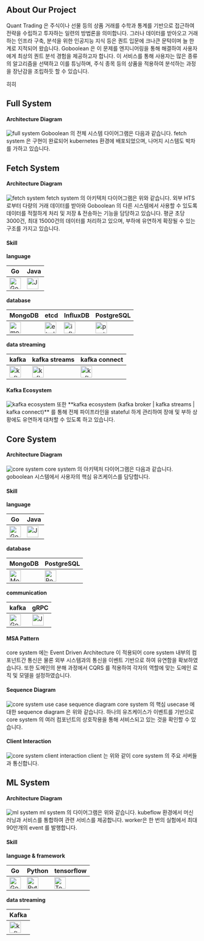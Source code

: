 

## About Our Project


Quant Trading 은 주식이나 선물 등의 상품 거래를 수학과 통계를 기반으로 접근하여 전략을 수립하고 투자하는 일련의 방법론을 의미합니다. 그러나 데이터를 받아오고 거래하는 인프라 구축, 분석을 위한 인공지능 지식 등은 퀀트 입문에 크나큰 문턱이며 늘 한계로 지적되어 왔습니다. Goboolean 은 이 문제를 엔지니어링을 통해 해결하여 사용자에게 최상의 퀀트 분석 경험을 제공하고자 합니다. 이 서비스를 통해 사용자는 많은 종류의 알고리즘을 선택하고 이를 튜닝하며, 주식 종목 등의 상품을 적용하여 분석하는 과정을 장난감을 조립하듯 할 수 있습니다.


히히



## Full System



#### Architecture Diagram


<img src="https://raw.githubusercontent.com/Goboolean/.github/main/asset/diagram/full-system.png" alt="full system">
Goboolean 의 전체 시스템 다이어그램은 다음과 같습니다.
fetch system 은 구현이 완료되어 kubernetes 환경에 배포되었으며, 나머지 시스템도 박차를 가하고 있습니다.



## Fetch System



#### Architecture Diagram


<img src="https://raw.githubusercontent.com/Goboolean/.github/main/asset/diagram/fetch-system.png" alt="fetch system">
fetch system 의 아키텍처 다이어그램은 위와 같습니다.
외부 HTS로부터 다량의 거래 데이터를 받아와 Goboolean 의 다른 시스템에서 사용할 수 있도록 데이터를 적절하게 처리 및 저장 & 전송하는 기능을 담당하고 있습니다.
평균 초당 3000건, 최대 15000건의 데이터를 처리하고 있으며, 부하에 유연하게 확장될 수 있는 구조를 가지고 있습니다.



#### Skill


**language**


| Go                                                                                                           | Java                                                                                                             |
| ------------------------------------------------------------------------------------------------------------ | ---------------------------------------------------------------------------------------------------------------- |
| <img src="https://raw.githubusercontent.com/Goboolean/.github/main/asset/icon/go.svg" alt="Go" width="30px"> | <img src="https://raw.githubusercontent.com/Goboolean/.github/main/asset/icon/java.svg" alt="Java" width="30px"> |

**database**


| MongoDB                                                                                                                | etcd                                                                                                             | InfluxDB                                                                                                                 | PostgreSQL                                                                                                                   |
| ---------------------------------------------------------------------------------------------------------------------- | ---------------------------------------------------------------------------------------------------------------- | ------------------------------------------------------------------------------------------------------------------------ | ---------------------------------------------------------------------------------------------------------------------------- |
| <img src="https://raw.githubusercontent.com/Goboolean/.github/main/asset/icon/mongodb.svg" alt="mongodb" width="30px"> | <img src="https://raw.githubusercontent.com/Goboolean/.github/main/asset/icon/etcd.svg" alt="etcd" width="30px"> | <img src="https://raw.githubusercontent.com/Goboolean/.github/main/asset/icon/influxdb.svg" alt="influxdb" width="30px"> | <img src="https://raw.githubusercontent.com/Goboolean/.github/main/asset/icon/postgresql.svg" alt="postgresql" width="30px"> |

**data streaming**


| kafka                                                                                                              | kafka streams                                                                                                      | kafka connect                                                                                                      |
| ------------------------------------------------------------------------------------------------------------------ | ------------------------------------------------------------------------------------------------------------------ | ------------------------------------------------------------------------------------------------------------------ |
| <img src="https://raw.githubusercontent.com/Goboolean/.github/main/asset/icon/kafka.svg" alt="kafka" width="30px"> | <img src="https://raw.githubusercontent.com/Goboolean/.github/main/asset/icon/kafka.svg" alt="kafka" width="30px"> | <img src="https://raw.githubusercontent.com/Goboolean/.github/main/asset/icon/kafka.svg" alt="kafka" width="30px"> |


#### Kafka Ecosystem


<img src="https://raw.githubusercontent.com/Goboolean/.github/main/asset/diagram/kafka-ecosystem.png" alt="kafka ecosystem">
또한 **kafka ecosystem (kafka broker | kafka streams | kafka connect)** 를 통해 전체 파이프라인을 stateful 하게 관리하여 장애 및 부하 상황에도 유연하게 대처할 수 있도록 하고 있습니다.



## Core System



#### Architecture Diagram


<img src="https://raw.githubusercontent.com/Goboolean/.github/main/asset/diagram/core-system.png" alt="core system">
core system 의 아키텍처 다이어그램은 다음과 같습니다.
goboolean 시스템에서 사용자의 핵심 유즈케이스를 담당합니다.



#### Skill


**language**


| Go                                                                                                           | Java                                                                                                             |
| ------------------------------------------------------------------------------------------------------------ | ---------------------------------------------------------------------------------------------------------------- |
| <img src="https://raw.githubusercontent.com/Goboolean/.github/main/asset/icon/go.svg" alt="Go" width="30px"> | <img src="https://raw.githubusercontent.com/Goboolean/.github/main/asset/icon/java.svg" alt="Java" width="30px"> |

**database**


| MongoDB                                                                                                                | PostgreSQL                                                                                                                   |
| ---------------------------------------------------------------------------------------------------------------------- | ---------------------------------------------------------------------------------------------------------------------------- |
| <img src="https://raw.githubusercontent.com/Goboolean/.github/main/asset/icon/mongodb.svg" alt="MongoDB" width="30px"> | <img src="https://raw.githubusercontent.com/Goboolean/.github/main/asset/icon/postgresql.svg" alt="PostgreSQL" width="30px"> |

**communication**


| kafka                                                                                                           | gRPC                                                                                                             |
| --------------------------------------------------------------------------------------------------------------- | ---------------------------------------------------------------------------------------------------------------- |
| <img src="https://raw.githubusercontent.com/Goboolean/.github/main/asset/icon/kafka.svg" alt="Go" width="30px"> | <img src="https://raw.githubusercontent.com/Goboolean/.github/main/asset/icon/grpc.svg" alt="Java" width="30px"> |


#### MSA Pattern


core system 에는 Event Driven Architecture 이 적용되어 core system 내부의 컴포넌트간 통신은 물론 외부 시스템과의 통신을 이벤트 기반으로 하여 유연함을 확보하였습니다.
또한 도메인의 분해 과정에서 CQRS 를 적용하여 각자의 역할에 맞는 도메인 로직 및 모델을 설정하였습니다.



#### Sequence Diagram


<img src="https://raw.githubusercontent.com/Goboolean/.github/main/asset/diagram/core-system-sequence-diagram.png" alt="core system use case sequence diagram">
core system 의 핵심 usecase 에 대한 sequence diagram 은 위와 같습니다.
하나의 유즈케이스가 이벤트를 기반으로 core system 의 여러 컴포넌트의 상호작용을 통해 서비스되고 있는 것을 확인할 수 있습니다.



#### Client Interaction


<img src="https://raw.githubusercontent.com/Goboolean/.github/main/asset/diagram/client-interaction.png" alt="core system client interaction">
client 는 위와 같이 core system 의 주요 서버들과 통신합니다.



## ML System



#### Architecture Diagram


<img src="https://raw.githubusercontent.com/Goboolean/.github/main/asset/diagram/ml-system.png" alt="ml system">
ml system 의 다이어그램은 위와 같습니다.
kubeflow 환경에서 머신러닝과 서비스를 통합하여 관련 서비스를 제공합니다.
worker은 한 번의 실험에서 최대 90만개의 event 를 발행합니다.



#### Skill


**language & framework**


| Go                                                                                                           | Python                                                                                                               | tensorflow                                                                                                                   |
| ------------------------------------------------------------------------------------------------------------ | -------------------------------------------------------------------------------------------------------------------- | ---------------------------------------------------------------------------------------------------------------------------- |
| <img src="https://raw.githubusercontent.com/Goboolean/.github/main/asset/icon/go.svg" alt="Go" width="30px"> | <img src="https://raw.githubusercontent.com/Goboolean/.github/main/asset/icon/python.svg" alt="Python" width="30px"> | <img src="https://raw.githubusercontent.com/Goboolean/.github/main/asset/icon/tensorflow.svg" alt="Tensorflow" width="30px"> |

**data streaming**


| Kafka                                                                                                               |
| ------------------------------------------------------------------------------------------------------------------- |
| <img src="https://raw.githubusercontent.com/Goboolean/.github/main/asset/icon/kafka.svg" alt="kafka" width="30px">  |

